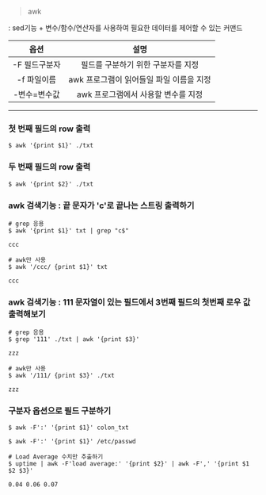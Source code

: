 > awk

: sed기능 + 변수/함수/연산자를 사용하여 필요한 데이터를 제어할 수 있는 커맨드

| 옵션 | 설명
| :--: | :--: 
| -F 필드구분자 | 필드를 구분하기 위한 구분자를 지정
| -f 파일이름 | awk 프로그램이 읽어들일 파일 이름을 지정
| -변수=변수값 | awk 프로그램에서 사용할 변수를 지정

***

### 첫 번째 필드의 row 출력

```
$ awk '{print $1}' ./txt
```

### 두 번째 필드의 row 출력

```
$ awk '{print $2}' ./txt
```

### awk 검색기능 : 끝 문자가 'c'로 끝나는 스트링 출력하기

```
# grep 응용
$ awk '{print $1}' txt | grep "c$"

ccc
```

```
# awk만 사용
$ awk '/ccc/ {print $1}' txt 

ccc
```

### awk 검색기능 : 111 문자열이 있는 필드에서 3번째 필드의 첫번째 로우 값 출력해보기

```
# grep 응용
$ grep '111' ./txt | awk '{print $3}'

zzz
```

```
# awk만 사용
$ awk '/111/ {print $3}' ./txt

zzz
```

### 구분자 옵션으로 필드 구분하기

```
$ awk -F':' '{print $1}' colon_txt
```

```
$ awk -F':' '{print $1}' /etc/passwd
```

```
# Load Average 수치만 추출하기
$ uptime | awk -F'load average:' '{print $2}' | awk -F',' '{print $1 $2 $3}'

0.04 0.06 0.07
```


